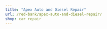 ```yaml
---
title: "Apex Auto and Diesel Repair"
url: /red-bank/apex-auto-and-diesel-repair/
shop: car repair
---
```

